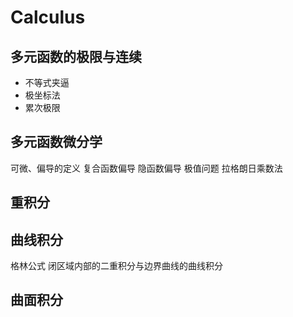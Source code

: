 # Calculus
## 多元函数的极限与连续
- 不等式夹逼
- 极坐标法
- 累次极限
## 多元函数微分学
可微、偏导的定义
复合函数偏导
隐函数偏导
极值问题
拉格朗日乘数法
## 重积分
## 曲线积分
格林公式
闭区域内部的二重积分与边界曲线的曲线积分
## 曲面积分